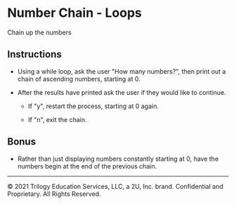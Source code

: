 # Number Chain - Loops

Chain up the numbers

## Instructions

* Using a while loop, ask the user "How many numbers?", then print out a chain of ascending numbers, starting at 0.

* After the results have printed ask the user if they would like to continue.

  * If "y", restart the process, starting at 0 again.

  * If "n", exit the chain.

## Bonus

* Rather than just displaying numbers constantly starting at 0, have the numbers begin at the end of the previous chain.

---

© 2021 Trilogy Education Services, LLC, a 2U, Inc. brand. Confidential and Proprietary. All Rights Reserved.
